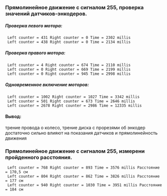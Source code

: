 ### Прямолинейное движение с сигналом 255, проверка значений датчиков-энкодеров.
##### Проверка левого мотора:
     Left counter = 431 Right counter = 0 Time = 2302 millis
     Left counter = 438 Right counter = 0 Time = 2134 millis
##### Проверка правого мотора:
     Left counter = 4 Right counter = 674 Time = 2110 millis
     Left counter = 0 Right counter = 669 Time = 2199 millis
     Left counter = 0 Right counter = 945 Time = 2998 millis
##### Одновременное включение моторов:
     Left counter = 1002 Right counter = 1027 Time = 3342 millis
     Left counter = 501 Right counter = 673 Time = 2646 millis
     Left counter = 2678 Right counter = 2986 Time = 12335 millis
     
#### Вывод: 
трение провода о колесо, трение диска с прорезями об энкодер достаточно сильно влияют на показания датчиков и прямолинейность движения

### Прямолинейное движение с сигналом 255, измерени пройденного расстояния.
     Left counter = 768 Right counter = 893 Time = 3576 millis Расстояние = 170,5 см 
     Left counter = 804 Right counter = 862 Time = 3826 millis Расстояние = 177 см
     Left counter = 940 Right counter = 1030 Time = 3951 millis Расстояние = 184 см
     
